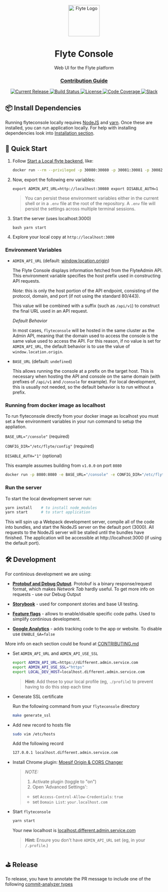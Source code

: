 <html>
    <p align="center"> 
        <img src="https://github.com/flyteorg/flyte/blob/master/rsts/images/flyte_circle_gradient_1_4x4.png" alt="Flyte Logo" width="100">
    </p>
    <h1 align="center">
        Flyte Console
    </h1>
    <p align="center">
        Web UI for the Flyte platform
    </p>
    <h3 align="center">
        <a href="CONTRIBUTING.md">Contribution Guide</a>
    </h3>
</html>

<p align="center">
  <a href="https://github.com/lyft/flyteconsole/releases/latest">
      <img src="https://img.shields.io/github/release/lyft/flyteconsole.svg" alt="Current Release" />
  </a>
  <a href="https://travis-ci.org/lyft/flyteconsole">
      <img src="https://travis-ci.org/lyft/flyteconsole.svg?branch=master" alt="Build Status" />
  </a>
  <a href="http://www.apache.org/licenses/LICENSE-2.0.html">
      <img src="https://img.shields.io/badge/LICENSE-Apache2.0-ff69b4.svg" alt="License" />
  </a>
  <a href="https://codecov.io/gh/lyft/flyteconsole">
      <img src="https://img.shields.io/codecov/c/github/lyft/flyteconsole.svg" alt="Code Coverage" />
  </a>
  <a href="https://slack.flyte.org">
      <img src="https://img.shields.io/badge/slack-join_chat-white.svg?logo=slack&style=social" alt="Slack" />
  </a>
</p>

## 📦 Install Dependencies
Running flyteconsole locally requires [NodeJS](https://nodejs.org) and
[yarn](https://yarnpkg.com). Once these are installed, you can run application locally.
For help with installing dependencies look into
[Installation section](CONTRIBUTING.md#-install-dependencies).

## 🚀 Quick Start
1. Follow [Start a Local flyte backend](https://docs.flyte.org/en/latest/getting_started/index.html), like:
    ```bash
    docker run --rm --privileged -p 30080:30080 -p 30081:30081 -p 30082:30082 -p 30084:30084 cr.flyte.org/flyteorg/flyte-sandbox
    ``` 
2. Now, export the following env variables:

    ``
    export ADMIN_API_URL=http://localhost:30080
    export DISABLE_AUTH=1
    ``

   > You can persist these environment variables either in the current shell or in a `.env` file at the root
     of the repository. A `.env` file will persist the settings across multiple terminal
     sessions.

3. Start the server (uses localhost:3000)

    ``bash
    yarn start
    ``

4. Explore your local copy at `http://localhost:3000`

### Environment Variables

* `ADMIN_API_URL` (default: [window.location.origin](https://developer.mozilla.org/en-US/docs/Web/API/Window/location>))

    The Flyte Console displays information fetched from the FlyteAdmin API. This
    environment variable specifies the host prefix used in constructing API requests.

    *Note*: this is only the host portion of the API endpoint, consisting of the
    protocol, domain, and port (if not using the standard 80/443).

    This value will be combined with a suffix (such as `/api/v1`) to construct the
    final URL used in an API request.

    *Default Behavior*

    In most cases, `flyteconsole` will be hosted in the same cluster as the Admin
    API, meaning that the domain used to access the console is the same value used to
    access the API. For this reason, if no value is set for `ADMIN_API_URL`, the
    default behavior is to use the value of `window.location.origin`.

* `BASE_URL` (default: `undefined`)

    This allows running the console at a prefix on the target host. This is
    necessary when hosting the API and console on the same domain (with prefixes of
    `/api/v1` and `/console` for example). For local development, this is
    usually not needed, so the default behavior is to run without a prefix.

### Running from docker image as localhost

To run flyteconsole directly from your docker image as localhost you must set a
few environment variables in your run command to setup the appliation.

`BASE_URL="/console"` (required)

`CONFIG_DIR="/etc/flyte/config"` (required)

`DISABLE_AUTH="1"` (optional)

This example assumes building from ``v1.0.0`` on port ``8080``
```bash
docker run -p 8080:8080 -e BASE_URL="/console" -e CONFIG_DIR="/etc/flyte/config" -e DISABLE_AUTH="1" ghcr.io/flyteorg/flyteconsole:v1.0.0
```   


### Run the server

To start the local development server run:
```bash
yarn install    # to install node_modules
yarn start      # to start application   
```
This will spin up a Webpack development server, compile all of the code into bundles, 
and start the NodeJS server on the default port (3000). All requests to the NodeJS server 
will be stalled until the bundles have finished. The application will be accessible
at http://localhost:3000 (if using the default port).


## 🛠 Development

For continious development we are using:
* **[Protobuf and Debug Output](CONTRIBUTING.md#protobuf-and-debug-output)**.
  Protobuf is a binary response/request format, which makes _Network Tab_ hardly useful.
  To get more info on requests - use our Debug Output
  
* **[Storybook](CONTRIBUTING.md#storybook)**
  \- used for component stories and base UI testing.

* **[Feature flags](CONTRIBUTING.md#feature-flags)**
  \- allows to enable/disable specific code paths. Used to simplify continious development.

* **[Google Analytics](CONTRIBUTING.md#google-analytics)**
  \- adds tracking code to the app or website. To disable use `ENABLE_GA=false`

More info on each section could be found at [CONTRIBUTING.md](CONTRIBUTING.md)

* Set `ADMIN_API_URL` and `ADMIN_API_USE_SSL`
   
   ```bash
   export ADMIN_API_URL=https://different.admin.service.com
   export ADMIN_API_USE_SSL="https"
   export LOCAL_DEV_HOST=localhost.different.admin.service.com
   ```  
   
   > **Hint:** Add these to your local profile (eg, `./profile`) to prevent having to do this step each time

* Generate SSL certificate

   Run the following command from your `flyteconsole` directory
   ```bash
   make generate_ssl
   ```

* Add new record to hosts file

   ```bash
   sudo vim /etc/hosts
   ```
   
   Add the following record
   ```bash
   127.0.0.1 localhost.different.admin.service.com
   ```
   
* Install Chrome plugin: [Moesif Origin & CORS Changer](https://chrome.google.com/webstore/detail/moesif-origin-cors-change/digfbfaphojjndkpccljibejjbppifbc)

    > _NOTE:_
    > 1. Activate plugin (toggle to "on")
    > 1. Open 'Advanced Settings':
    > - set `Access-Control-Allow-Credentials`: `true`
    > - set `Domain List`: `your.localhost.com`

* Start `flyteconsole`

   ```bash
   yarn start
   ```
   Your new localhost is [localhost.different.admin.service.com](http://localhost.different.admin.service.com)

   > **Hint:** Ensure you don't have `ADMIN_API_URL` set (eg, in your `/.profile`.)

## ⛳️ Release
To release, you have to annotate the PR message to include one of the following [commit-analyzer types](https://github.com/semantic-release/commit-analyzer#rules-matching)

